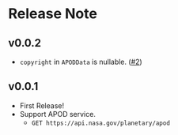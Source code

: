# Release Note

## v0.0.2

- `copyright` in `APODData` is nullable. ([#2](https://github.com/myConsciousness/nasa-api/issues/2))

## v0.0.1

- First Release!
- Support APOD service.
  - `GET https://api.nasa.gov/planetary/apod`
